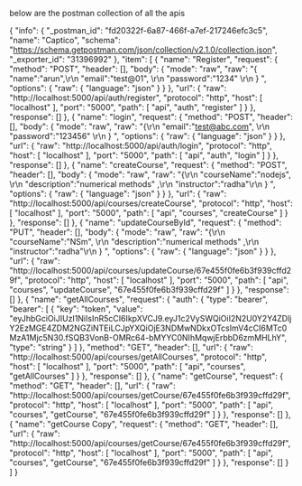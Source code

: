 below are the postman collection of all the apis


{
	"info": {
		"_postman_id": "fd20322f-6a87-466f-a7ef-217246efc3c5",
		"name": "Captico",
		"schema": "https://schema.getpostman.com/json/collection/v2.1.0/collection.json",
		"_exporter_id": "31396992"
	},
	"item": [
		{
			"name": "Register",
			"request": {
				"method": "POST",
				"header": [],
				"body": {
					"mode": "raw",
					"raw": "{ \"name\":\"arun\",\r\n \"email\":\"test@01\", \r\n \"password\":\"1234\" \r\n } ",
					"options": {
						"raw": {
							"language": "json"
						}
					}
				},
				"url": {
					"raw": "http://localhost:5000/api/auth/register",
					"protocol": "http",
					"host": [
						"localhost"
					],
					"port": "5000",
					"path": [
						"api",
						"auth",
						"register"
					]
				}
			},
			"response": []
		},
		{
			"name": "login",
			"request": {
				"method": "POST",
				"header": [],
				"body": {
					"mode": "raw",
					"raw": "{\r\n \"email\":\"test@abc.com\", \r\n \"password\":\"123456\" \r\n } ",
					"options": {
						"raw": {
							"language": "json"
						}
					}
				},
				"url": {
					"raw": "http://localhost:5000/api/auth/login",
					"protocol": "http",
					"host": [
						"localhost"
					],
					"port": "5000",
					"path": [
						"api",
						"auth",
						"login"
					]
				}
			},
			"response": []
		},
		{
			"name": "createCourse",
			"request": {
				"method": "POST",
				"header": [],
				"body": {
					"mode": "raw",
					"raw": "{\r\n \"courseName\":\"nodejs\", \r\n \"description\":\"numerical methods\" ,\r\n \"instructor\":\"radha\"\r\n } ",
					"options": {
						"raw": {
							"language": "json"
						}
					}
				},
				"url": {
					"raw": "http://localhost:5000/api/courses/createCourse",
					"protocol": "http",
					"host": [
						"localhost"
					],
					"port": "5000",
					"path": [
						"api",
						"courses",
						"createCourse"
					]
				}
			},
			"response": []
		},
		{
			"name": "updateCourseById",
			"request": {
				"method": "PUT",
				"header": [],
				"body": {
					"mode": "raw",
					"raw": "{\r\n \"courseName\":\"NSm\", \r\n \"description\":\"numerical methods\" ,\r\n \"instructor\":\"radha\"\r\n } ",
					"options": {
						"raw": {
							"language": "json"
						}
					}
				},
				"url": {
					"raw": "http://localhost:5000/api/courses/updateCourse/67e455f0fe6b3f939cffd29f",
					"protocol": "http",
					"host": [
						"localhost"
					],
					"port": "5000",
					"path": [
						"api",
						"courses",
						"updateCourse",
						"67e455f0fe6b3f939cffd29f"
					]
				}
			},
			"response": []
		},
		{
			"name": "getAllCourses",
			"request": {
				"auth": {
					"type": "bearer",
					"bearer": [
						{
							"key": "token",
							"value": "eyJhbGciOiJIUzI1NiIsInR5cCI6IkpXVCJ9.eyJ1c2VySWQiOiI2N2U0Y2Y4ZDljY2EzMGE4ZDM2NGZiNTEiLCJpYXQiOjE3NDMwNDkxOTcsImV4cCI6MTc0MzA1Mjc5N30.fSQB3VonB-OMRc64-bMYYC0NIhMqwjErbbD6zmMHLhY",
							"type": "string"
						}
					]
				},
				"method": "GET",
				"header": [],
				"url": {
					"raw": "http://localhost:5000/api/courses/getAllCourses",
					"protocol": "http",
					"host": [
						"localhost"
					],
					"port": "5000",
					"path": [
						"api",
						"courses",
						"getAllCourses"
					]
				}
			},
			"response": []
		},
		{
			"name": "getCourse",
			"request": {
				"method": "GET",
				"header": [],
				"url": {
					"raw": "http://localhost:5000/api/courses/getCourse/67e455f0fe6b3f939cffd29f",
					"protocol": "http",
					"host": [
						"localhost"
					],
					"port": "5000",
					"path": [
						"api",
						"courses",
						"getCourse",
						"67e455f0fe6b3f939cffd29f"
					]
				}
			},
			"response": []
		},
		{
			"name": "getCourse Copy",
			"request": {
				"method": "GET",
				"header": [],
				"url": {
					"raw": "http://localhost:5000/api/courses/getCourse/67e455f0fe6b3f939cffd29f",
					"protocol": "http",
					"host": [
						"localhost"
					],
					"port": "5000",
					"path": [
						"api",
						"courses",
						"getCourse",
						"67e455f0fe6b3f939cffd29f"
					]
				}
			},
			"response": []
		}
	]
}
